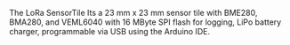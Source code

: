 The LoRa SensorTile Its a 23 mm x 23 mm sensor tile with BME280, BMA280, and VEML6040 with 16 MByte SPI flash for logging, LiPo battery charger, programmable via USB using the Arduino IDE.
